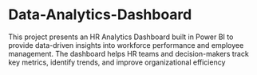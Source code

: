 # Data-Analytics-Dashboard
This project presents an HR Analytics Dashboard built in Power BI to provide data-driven insights into workforce performance and employee management. The dashboard helps HR teams and decision-makers track key metrics, identify trends, and improve organizational efficiency
